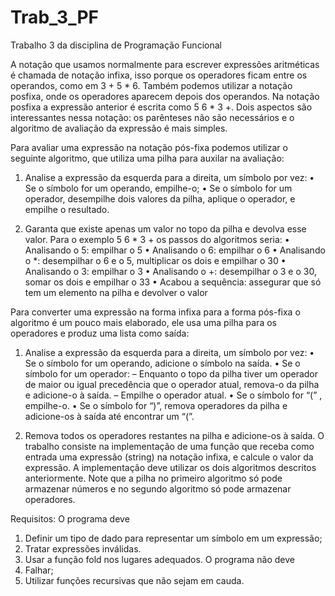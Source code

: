 # Trab_3_PF
Trabalho 3 da disciplina de Programação Funcional

A notação que usamos normalmente para escrever expressões aritméticas é chamada de notação infixa, isso
porque os operadores ficam entre os operandos, como em 3 + 5 * 6. Também podemos utilizar a notação
posfixa, onde os operadores aparecem depois dos operandos. Na notação posfixa a expressão anterior é
escrita como 5 6 * 3 +. Dois aspectos são interessantes nessa notação: os parênteses não são necessários e
o algoritmo de avaliação da expressão é mais simples.

Para avaliar uma expressão na notação pós-fixa podemos utilizar o seguinte algoritmo, que utiliza uma pilha
para auxilar na avaliação:

1) Analise a expressão da esquerda para a direita, um símbolo por vez:
• Se o símbolo for um operando, empilhe-o;
• Se o símbolo for um operador, desempilhe dois valores da pilha, aplique o operador, e empilhe o
resultado.

2) Garanta que existe apenas um valor no topo da pilha e devolva esse valor.
Para o exemplo 5 6 * 3 + os passos do algoritmos seria:
• Analisando o 5: empilhar o 5
• Analisando o 6: empilhar o 6
• Analisando o *: desempilhar o 6 e o 5, multiplicar os dois e empilhar o 30
• Analisando o 3: empilhar o 3
• Analisando o +: desempilhar o 3 e o 30, somar os dois e empilhar o 33
• Acabou a sequência: assegurar que só tem um elemento na pilha e devolver o valor

Para converter uma expressão na forma infixa para a forma pós-fixa o algoritmo é um pouco mais elaborado,
ele usa uma pilha para os operadores e produz uma lista como saída:

1) Analise a expressão da esquerda para a direita, um símbolo por vez:
• Se o símbolo for um operando, adicione o símbolo na saída.
• Se o símbolo for um operador:
– Enquanto o topo da pilha tiver um operador de maior ou igual precedência que o operador
atual, remova-o da pilha e adicione-o à saída.
– Empilhe o operador atual.
• Se o símbolo for “(” , empilhe-o.
• Se o símbolo for “)”, remova operadores da pilha e adicione-os à saída até encontrar um “(”.

2) Remova todos os operadores restantes na pilha e adicione-os à saída.
O trabalho consiste na implementação de uma função que receba como entrada uma expressão (string) na
notação infixa, e calcule o valor da expressão. A implementação deve utilizar os dois algoritmos descritos
anteriormente. Note que a pilha no primeiro algoritmo só pode armazenar números e no segundo algoritmo
só pode armazenar operadores.

Requisitos:
O programa deve
1) Definir um tipo de dado para representar um símbolo em um expressão;
2) Tratar expressões inválidas.
3) Usar a função fold nos lugares adequados.
O programa não deve
1) Falhar;
2) Utilizar funções recursivas que não sejam em cauda.